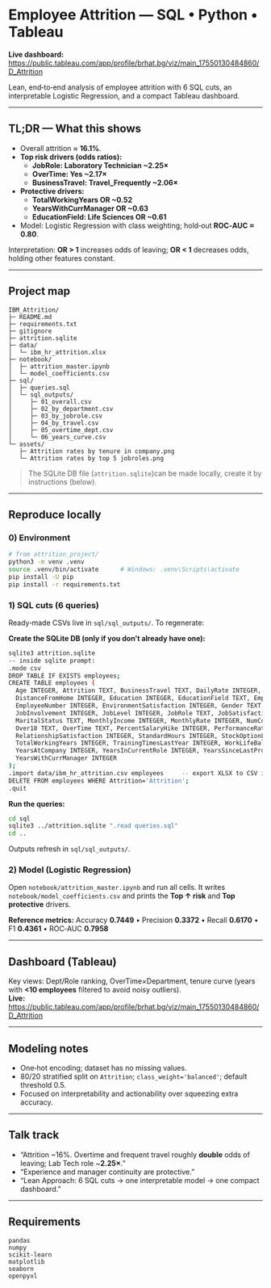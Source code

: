 # Employee Attrition — SQL • Python • Tableau

**Live dashboard:** https://public.tableau.com/app/profile/brhat.bg/viz/main_17550130484860/D_Attrition

Lean, end‑to‑end analysis of employee attrition with 6 SQL cuts, an interpretable Logistic Regression, and a compact Tableau dashboard.

---

## TL;DR — What this shows
- Overall attrition ≈ **16.1%**.
- **Top risk drivers (odds ratios):**
  - **JobRole: Laboratory Technician ~2.25×**
  - **OverTime: Yes ~2.17×**
  - **BusinessTravel: Travel_Frequently ~2.06×**
- **Protective drivers:**
  - **TotalWorkingYears OR ~0.52**
  - **YearsWithCurrManager OR ~0.63**
  - **EducationField: Life Sciences OR ~0.61**
- Model: Logistic Regression with class weighting; hold‑out **ROC‑AUC ≈ 0.80**.

Interpretation: **OR > 1** increases odds of leaving; **OR < 1** decreases odds, holding other features constant.

---

## Project map
```
IBM_Attrition/
├─ README.md
├─ requirements.txt
├─ gitignore
├─ attrition.sqlite
├─ data/
│  └─ ibm_hr_attrition.xlsx
├─ notebook/
│  ├─ attrition_master.ipynb
│  └─ model_coefficients.csv
├─ sql/
│  ├─ queries.sql
│  └─ sql_outputs/
│     ├─ 01_overall.csv
│     ├─ 02_by_department.csv
│     ├─ 03_by_jobrole.csv
│     ├─ 04_by_travel.csv
│     ├─ 05_overtime_dept.csv
│     └─ 06_years_curve.csv
└─ assets/
   ├─ Attrition rates by tenure in company.png
   └─ Attrition rates by top 5 jobroles.png
```
> The SQLite DB file (`attrition.sqlite`)can be made locally, create it by instructions (below).

---

## Reproduce locally

### 0) Environment
```bash
# from attrition_project/
python3 -m venv .venv
source .venv/bin/activate      # Windows: .venv\Scripts\activate
pip install -U pip
pip install -r requirements.txt
```

### 1) SQL cuts (6 queries)
Ready‑made CSVs live in `sql/sql_outputs/`. To regenerate:

**Create the SQLite DB (only if you don’t already have one):**
```bash
sqlite3 attrition.sqlite
-- inside sqlite prompt:
.mode csv
DROP TABLE IF EXISTS employees;
CREATE TABLE employees (
  Age INTEGER, Attrition TEXT, BusinessTravel TEXT, DailyRate INTEGER, Department TEXT,
  DistanceFromHome INTEGER, Education INTEGER, EducationField TEXT, EmployeeCount INTEGER,
  EmployeeNumber INTEGER, EnvironmentSatisfaction INTEGER, Gender TEXT, HourlyRate INTEGER,
  JobInvolvement INTEGER, JobLevel INTEGER, JobRole TEXT, JobSatisfaction INTEGER,
  MaritalStatus TEXT, MonthlyIncome INTEGER, MonthlyRate INTEGER, NumCompaniesWorked INTEGER,
  Over18 TEXT, OverTime TEXT, PercentSalaryHike INTEGER, PerformanceRating INTEGER,
  RelationshipSatisfaction INTEGER, StandardHours INTEGER, StockOptionLevel INTEGER,
  TotalWorkingYears INTEGER, TrainingTimesLastYear INTEGER, WorkLifeBalance INTEGER,
  YearsAtCompany INTEGER, YearsInCurrentRole INTEGER, YearsSinceLastPromotion INTEGER,
  YearsWithCurrManager INTEGER
);
.import data/ibm_hr_attrition.csv employees     -- export XLSX to CSV if needed
DELETE FROM employees WHERE Attrition='Attrition';
.quit
```

**Run the queries:**
```bash
cd sql
sqlite3 ../attrition.sqlite ".read queries.sql"
cd ..
```
Outputs refresh in `sql/sql_outputs/`.

### 2) Model (Logistic Regression)
Open `notebook/attrition_master.ipynb` and run all cells. It writes `notebook/model_coefficients.csv` and prints the **Top ↑ risk** and **Top protective** drivers.

**Reference metrics:** Accuracy **0.7449** • Precision **0.3372** • Recall **0.6170** • F1 **0.4361** • ROC‑AUC **0.7958**

---

## Dashboard (Tableau)
Key views: Dept/Role ranking, OverTime×Department, tenure curve (years with **<10 employees** filtered to avoid noisy outliers).  
**Live:** https://public.tableau.com/app/profile/brhat.bg/viz/main_17550130484860/D_Attrition

---

## Modeling notes
- One‑hot encoding; dataset has no missing values.
- 80/20 stratified split on `Attrition`; `class_weight='balanced'`; default threshold 0.5.
- Focused on interpretability and actionability over squeezing extra accuracy.

---

## Talk track 
- “Attrition ~16%. Overtime and frequent travel roughly **double** odds of leaving; Lab Tech role ~**2.25×**.”
- “Experience and manager continuity are protective.”
- “Lean Approach: 6 SQL cuts → one interpretable model → one compact dashboard.”

---

## Requirements
```
pandas
numpy
scikit-learn
matplotlib
seaborn
openpyxl
```
